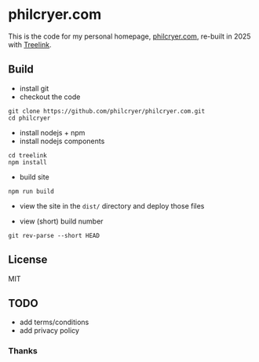 # philcryer.com

This is the code for my personal homepage, [philcryer.com](http://philcryer.com), re-built in 2025 with [Treelink](https://treelink.app/).

## Build

* install git
* checkout the code

```
git clone https://github.com/philcryer/philcryer.com.git
cd philcryer
```

* install nodejs + npm
* install nodejs components

```shell
cd treelink
npm install
```

* build site

```shell
npm run build
```

* view the site in the `dist/` directory and deploy those files

* view (short) build number

```shell
git rev-parse --short HEAD
```

## License

MIT

## TODO

* add terms/conditions 
* add privacy policy

### Thanks
